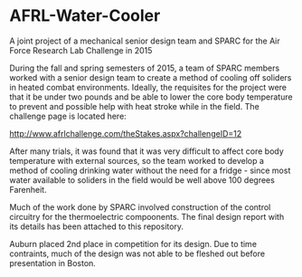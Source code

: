 # AFRL-Water-Cooler
A joint project of a mechanical senior design team and SPARC for the Air Force Research Lab Challenge in 2015

During the fall and spring semesters of 2015, a team of SPARC members worked with a senior design team to create a method of cooling off soliders in heated combat environments. Ideally, the requisites for the project were that it be under two pounds and be able to lower the core body temperature to prevent and possible help with heat stroke while in the field. The challenge page is located here:

http://www.afrlchallenge.com/theStakes.aspx?challengeID=12

After many trials, it was found that it was very difficult to affect core body temperature with external sources, so the team worked to develop a method of cooling drinking water without the need for a fridge - since most water available to soliders in the field would be well above 100 degrees Farenheit. 

Much of the work done by SPARC involved construction of the control circuitry for the thermoelectric compoonents. The final design report with its details has been attached to this repository.

Auburn placed 2nd place in competition for its design. Due to time contraints, much of the design was not able to be fleshed out before presentation in Boston.

